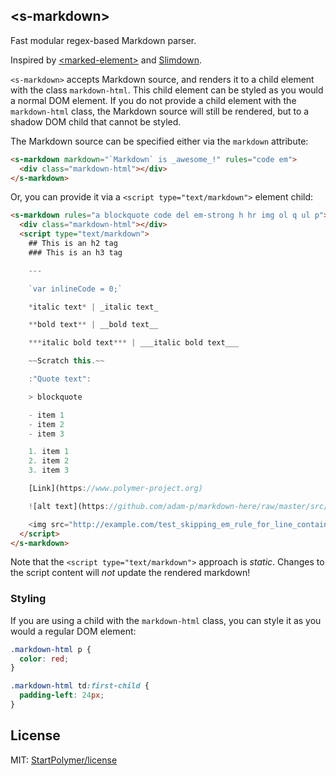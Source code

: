 <!---

This README is automatically generated from the comments in these files:
s-markdown.html

Edit those files, and our readme bot will duplicate them over here!
Edit this file, and the bot will squash your changes :)

The bot does some handling of markdown. Please file a bug if it does the wrong
thing! https://github.com/PolymerLabs/tedium/issues

-->

## &lt;s-markdown&gt;

Fast modular regex-based Markdown parser.

Inspired by [&lt;marked-element&gt;](https://github.com/PolymerElements/marked-element) and [Slimdown](https://gist.github.com/jbroadway/2836900).

`<s-markdown>` accepts Markdown source, and renders it to a child
element with the class `markdown-html`. This child element can be styled
as you would a normal DOM element. If you do not provide a child element
with the `markdown-html` class, the Markdown source will still be rendered,
but to a shadow DOM child that cannot be styled.

The Markdown source can be specified either via the `markdown` attribute:

```html
<s-markdown markdown="`Markdown` is _awesome_!" rules="code em">
  <div class="markdown-html"></div>
</s-markdown>
```

Or, you can provide it via a `<script type="text/markdown">` element child:

```html
<s-markdown rules="a blockquote code del em-strong h hr img ol q ul p">
  <div class="markdown-html"></div>
  <script type="text/markdown">
    ## This is an h2 tag
    ### This is an h3 tag

    ---

    `var inlineCode = 0;`

    *italic text* | _italic text_

    **bold text** | __bold text__

    ***italic bold text*** | ___italic bold text___

    ~~Scratch this.~~

    :"Quote text":

    > blockquote

    - item 1
    - item 2
    - item 3

    1. item 1
    2. item 2
    3. item 3

    [Link](https://www.polymer-project.org)

    ![alt text](https://github.com/adam-p/markdown-here/raw/master/src/common/images/icon48.png)

    <img src="http://example.com/test_skipping_em_rule_for_line_contain_html_tag.html">
  </script>
</s-markdown>
```

Note that the `<script type="text/markdown">` approach is *static*. Changes to
the script content will *not* update the rendered markdown!

### Styling

If you are using a child with the `markdown-html` class, you can style it
as you would a regular DOM element:

```css
.markdown-html p {
  color: red;
}

.markdown-html td:first-child {
  padding-left: 24px;
}
```

## License

MIT: [StartPolymer/license](https://github.com/StartPolymer/license)
